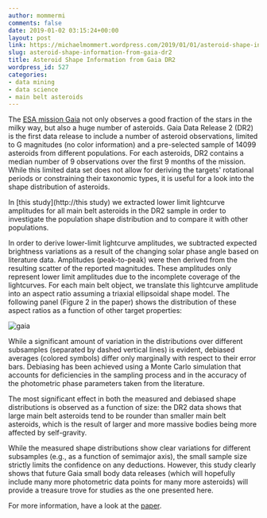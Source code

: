 ```yaml
---
author: mommermi
comments: false
date: 2019-01-02 03:15:24+00:00
layout: post
link: https://michaelmommert.wordpress.com/2019/01/01/asteroid-shape-information-from-gaia-dr2/
slug: asteroid-shape-information-from-gaia-dr2
title: Asteroid Shape Information from Gaia DR2
wordpress_id: 527
categories:
- data mining
- data science
- main belt asteroids
---
```


The [ESA mission Gaia](http://sci.esa.int/gaia/) not only observes a good fraction of the stars in the milky way, but also a huge number of asteroids. Gaia Data Release 2 (DR2) is the first data release to include a number of asteroid observations, limited to G magnitudes (no color information) and a pre-selected sample of 14099 asteroids from different populations. For each asteroids, DR2 contains a median number of 9 observations over the first 9 months of the mission. While this limited data set does not allow for deriving the targets' rotational periods or constraining their taxonomic types, it is useful for a look into the shape distribution of asteroids.

In [this study](http://this study) we extracted lower limit lightcurve amplitudes for all main belt asteroids in the DR2 sample in order to investigate the population shape distribution and to compare it with other populations.

In order to derive lower-limit lightcurve amplitudes, we subtracted expected brightness variations as a result of the changing solar phase angle based on literature data. Amplitudes (peak-to-peak) were then derived from the resulting scatter of the reported magnitudes. These amplitudes only represent lower limit amplitudes due to the incomplete coverage of the lightcurves. For each main belt object, we translate this lightcurve amplitude into an aspect ratio assuming a triaxial ellipsoidal shape model. The following panel (Figure 2 in the paper) shows the distribution of these aspect ratios as a function of other target properties:

![gaia](https://michaelmommert.files.wordpress.com/2019/01/gaia.png)

While a significant amount of variation in the distributions over different subsamples (separated by dashed vertical lines) is evident, debiased averages (colored symbols) differ only marginally with respect to their error bars. Debiasing has been achieved using a Monte Carlo simulation that accounts for deficiencies in the sampling process and in the accuracy of the photometric phase parameters taken from the literature.

The most significant effect in both the measured and debiased shape distributions is observed as a function of size: the DR2 data shows that large main belt asteroids tend to be rounder than smaller main belt asteroids, which is the result of larger and more massive bodies being more affected by self-gravity.

While the measured shape distributions show clear variations for different subsamples (e.g., as a function of semimajor axis), the small sample size strictly limits the confidence on any deductions. However, this study clearly shows that future Gaia small body data releases (which will hopefully include many more photometric data points for many more asteroids) will provide a treasure trove for studies as the one presented here.

For more information, have a look at the [paper](https://arxiv.org/pdf/1808.08988.pdf).
